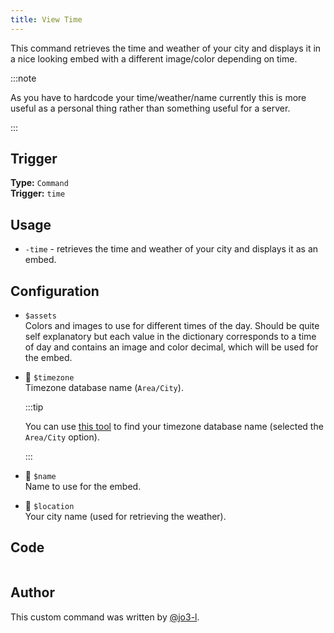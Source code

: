 ```yaml
---
title: View Time
---
```


This command retrieves the time and weather of your city and displays it in a nice looking embed with a different image/color depending on time.

:::note

As you have to hardcode your time/weather/name currently this is more useful as a personal thing rather than something useful for a server.

:::

## Trigger

**Type:** `Command`<br />
**Trigger:** `time`

## Usage

- `-time` - retrieves the time and weather of your city and displays it as an embed.

## Configuration

- `$assets`<br />
  Colors and images to use for different times of the day.
  Should be quite self explanatory but each value in the dictionary corresponds to a time of day and contains an image and color decimal, which will be used for the embed.

- 📌 `$timezone`<br />
  Timezone database name (`Area/City`).

  :::tip

  You can use [this tool](https://kevinnovak.github.io/Time-Zone-Picker/) to find your timezone database name (selected the `Area/City` option).

  :::

- 📌 `$name`<br />
  Name to use for the embed.

- 📌 `$location`<br />
  Your city name (used for retrieving the weather).

## Code

```gotmpl file=../../../src/utilities/time.go.tmpl

```

## Author

This custom command was written by [@jo3-l](https://github.com/jo3-l).
